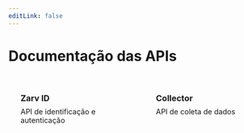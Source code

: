 ```yaml
---
editLink: false
---
```


# Documentação das APIs

<div style="display: flex; gap: 2rem; flex-wrap: wrap; margin-top: 2rem;">
  <div style="flex: 1; min-width: 200px;">
    <a href="/api/zarv-id" style="text-decoration: none;">
      <div style="border: 1px solid var(--vp-c-border); border-radius: 8px; padding: 1.5rem; transition: all 0.2s ease; background: var(--vp-c-bg-soft);">
        <h3 style="margin: 0 0 0.5rem 0; color: var(--vp-c-text-1);">Zarv ID</h3>
        <p style="margin: 0; color: var(--vp-c-text-2); font-size: 0.9rem;">API de identificação e autenticação</p>
      </div>
    </a>
  </div>
  <div style="flex: 1; min-width: 200px;">
    <a href="/api/collector" style="text-decoration: none;">
      <div style="border: 1px solid var(--vp-c-border); border-radius: 8px; padding: 1.5rem; transition: all 0.2s ease; background: var(--vp-c-bg-soft);">
        <h3 style="margin: 0 0 0.5rem 0; color: var(--vp-c-text-1);">Collector</h3>
        <p style="margin: 0; color: var(--vp-c-text-2); font-size: 0.9rem;">API de coleta de dados</p>
      </div>
    </a>
  </div>
</div>
